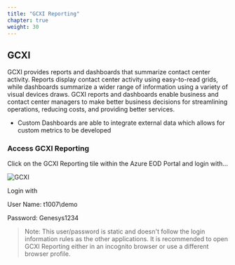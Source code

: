 ```yaml
---
title: "GCXI Reporting"
chapter: true
weight: 30
---
```


## GCXI

GCXI provides reports and dashboards that summarize contact center activity. Reports display contact center activity using easy-to-read grids, while dashboards summarize a wider range of information using a variety of visual devices draws. GCXI reports and dashboards enable business and contact center managers to make better business decisions for streamlining operations, reducing costs, and providing better services.

- Custom Dashboards are able to integrate external data which allows for custom metrics to be developed

### Access GCXI Reporting

Click on the GCXI Reporting tile within the Azure EOD Portal and login with...

![GCXI](/images/file_1622775117468_azureGcxiReptTile.png)

Login with 

User Name: t1007\demo

Password:   Genesys1234

> Note: This user/password is static and doesn't follow the login information rules as the other applications. It is recommended to open GCXI Reporting either in an incognito browser or use a different browser profile.

 
